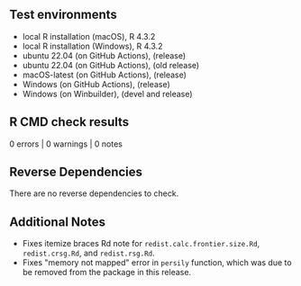 ## Test environments
* local R installation (macOS), R 4.3.2
* local R installation (Windows), R 4.3.2
* ubuntu 22.04 (on GitHub Actions), (release)
* ubuntu 22.04 (on GitHub Actions), (old release)
* macOS-latest (on GitHub Actions), (release)
* Windows (on GitHub Actions), (release)
* Windows (on Winbuilder), (devel and release)


## R CMD check results

0 errors | 0 warnings | 0 notes

## Reverse Dependencies

There are no reverse dependencies to check.

## Additional Notes

* Fixes itemize braces Rd note for `redist.calc.frontier.size.Rd`, `redist.crsg.Rd`, and `redist.rsg.Rd`.
* Fixes "memory not mapped" error in `persily` function, which was due to be removed from the package in this release.

